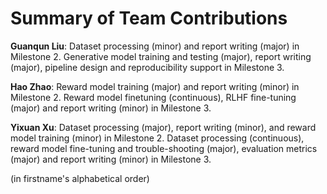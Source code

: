 # Summary of Team Contributions 

**Guanqun Liu**: Dataset processing (minor) and report writing (major) in Milestone 2. Generative model training and testing (major), report writing (major), pipeline design and reproducibility support in Milestone 3.

**Hao Zhao**: Reward model training (major) and report writing (minor) in Milestone 2. Reward model finetuning (continuous), RLHF fine-tuning (major) and report writing (minor) in Milestone 3.

**Yixuan Xu**: Dataset processing (major), report writing (minor), and reward model training (minor) in Milestone 2. Dataset processing (continuous), reward model fine-tuning and trouble-shooting (major), evaluation metrics (major) and report writing (minor) in Milestone 3.

(in firstname's alphabetical order)